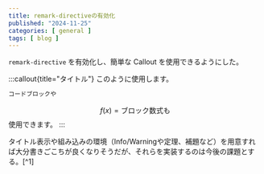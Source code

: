 ```yaml
---
title: remark-directiveの有効化
published: "2024-11-25"
categories: [ general ]
tags: [ blog ]
---
```


`remark-directive` を有効化し、簡単な Callout を使用できるようにした。

:::callout{title="タイトル"}
このように使用します。
```txt sample.txt
コードブロックや
```
$$
    f(x) = \text{ブロック数式も}
$$
使用できます。
:::

タイトル表示や組み込みの環境（Info/Warningや定理、補題など）を用意すれば大分書きごこちが良くなりそうだが、それらを実装するのは今後の課題とする。[^1]
